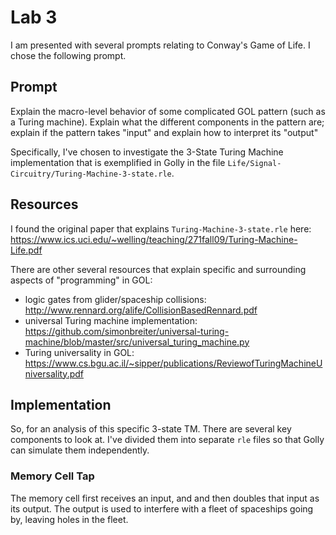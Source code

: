 # Lab 3

I am presented with several prompts relating to Conway's Game of Life. I chose the following prompt.

## Prompt

Explain the macro-level behavior of some complicated GOL pattern (such as a Turing machine). Explain what the different components in the pattern are; explain if the pattern takes "input" and explain how to interpret its "output"

Specifically, I've chosen to investigate the 3-State Turing Machine implementation that is exemplified in Golly in the file `Life/Signal-Circuitry/Turing-Machine-3-state.rle`.

## Resources

I found the original paper that explains `Turing-Machine-3-state.rle` here: https://www.ics.uci.edu/~welling/teaching/271fall09/Turing-Machine-Life.pdf

There are other several resources that explain specific and surrounding aspects of "programming" in GOL:
- logic gates from glider/spaceship collisions: http://www.rennard.org/alife/CollisionBasedRennard.pdf
- universal Turing machine implementation: https://github.com/simonbreiter/universal-turing-machine/blob/master/src/universal_turing_machine.py
- Turing universality in GOL: https://www.cs.bgu.ac.il/~sipper/publications/ReviewofTuringMachineUniversality.pdf

## Implementation

So, for an analysis of this specific 3-state TM. There are several key components to look at. I've divided them into separate `rle` files so that Golly can simulate them independently.

### Memory Cell Tap

The memory cell first receives an input, and and then doubles that input as its output. The output is used to interfere with a fleet of spaceships going by, leaving holes in the fleet.
